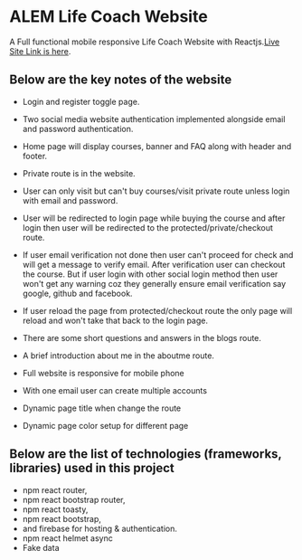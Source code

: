 # ALEM Life Coach Website


A Full functional mobile responsive Life Coach Website with Reactjs.[Live Site Link is here](https://alem-life-coach.web.app/).

## Below are the key notes of the website

* Login and register toggle page.
  
* Two social media website authentication implemented alongside email and password authentication.

* Home page will display courses, banner and FAQ along with header and footer.
  
* Private route is in the website. 
  
* User can only visit but can't buy courses/visit private route unless login with email and password.

* User will be redirected to login page while buying the course and after login then user will be redirected to the protected/private/checkout route.
* If user email verification not done then user can't proceed for check and will get a message to verify email. After verification user can checkout the course. But if user login with other social login method then user won't get any warning coz they generally ensure email verification say google, github and facebook.

* If user reload the page from protected/checkout  route the only page will reload and won't take that back to the login page.

* There are some short questions and answers in the blogs route.

* A brief introduction about me in the aboutme route. 

* Full website is responsive for mobile phone

* With one email user can create multiple accounts
* Dynamic page title when change the route
* Dynamic page color setup for different page


## Below are the list of technologies (frameworks, libraries) used in this project

* npm react router, 
* npm react bootstrap router, 
* npm react toasty, 
* npm react bootstrap,
* and firebase for hosting & authentication.
* npm react helmet async
* Fake data


